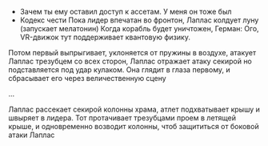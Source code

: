 - Зачем ты ему оставил доступ к ассетам. У меня он тоже был
- Кодекс чести
Пока лидер впечатан во фронтон, Лаплас колдует луну (запускает мелатонин)
Когда корабль будет уничтожен, Герман: Ого, VR-движок тут поддерживает квантовую физику.

Потом первый выпрыгивает, уклоняется от пружины в воздухе, атакует Лаплас трезубцем со всех сторон, Лаплас отражает атаку секирой но подставляется под удар кулаком. Она глядит в глаза первому, и сбрасывает его через величественную сцену

...

Лаплас рассекает секирой колонны храма, атлет подхватывает крышу и швыряет в лидера. Тот протачивает трезубцами проем в летящей крыше, и одновременно возводит колонны, чтоб защититься от боковой атаки Лаплас